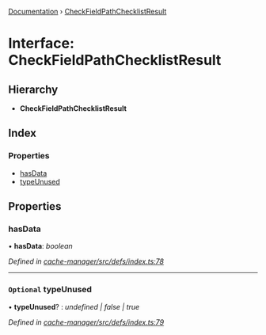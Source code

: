 [Documentation](../README.md) › [CheckFieldPathChecklistResult](checkfieldpathchecklistresult.md)

# Interface: CheckFieldPathChecklistResult

## Hierarchy

* **CheckFieldPathChecklistResult**

## Index

### Properties

* [hasData](checkfieldpathchecklistresult.md#hasdata)
* [typeUnused](checkfieldpathchecklistresult.md#optional-typeunused)

## Properties

###  hasData

• **hasData**: *boolean*

*Defined in [cache-manager/src/defs/index.ts:78](https://github.com/badbatch/graphql-box/blob/1f1e01d3/packages/cache-manager/src/defs/index.ts#L78)*

___

### `Optional` typeUnused

• **typeUnused**? : *undefined | false | true*

*Defined in [cache-manager/src/defs/index.ts:79](https://github.com/badbatch/graphql-box/blob/1f1e01d3/packages/cache-manager/src/defs/index.ts#L79)*

